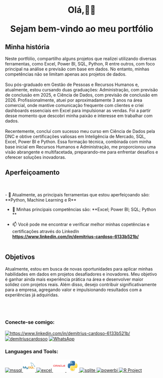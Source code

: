 <h1 align="center">Olá,👋👋
  
Sejam bem-vindo ao meu portfólio</h1>

<h2 align="left">Minha história</h3>
Neste portfólio, compartilho alguns projetos que realizei utilizando diversas ferramentas, como Excel, Power BI, SQL, Python, R entre outros, com foco principal na análise e previsão com base em dados. No entanto, minhas competências não se limitam apenas aos projetos de dados.
<br><br>
Sou pós-graduado em Gestão de Pessoas e Recursos Humanos e, atualmente, estou cursando duas graduações: Administração, com previsão de conclusão em 2025, e Ciência de Dados, com previsão de conclusão em 2026. Profissionalmente, atuei por aproximadamente 3 anos na área comercial, onde mantive comunicação frequente com clientes e criei dashboards essenciais em Excel para impulsionar as vendas. Foi a partir desse momento que descobri minha paixão e interesse em trabalhar com dados.
<br><br>
Recentemente, concluí com sucesso meu curso em Ciência de Dados pela DNC e obtive certificações valiosas em Inteligência de Mercado, SQL, Excel, Power BI e Python. Essa formação técnica, combinada com minha base inicial em Recursos Humanos e Administração, me proporcionou uma visão abrangente e multifacetada, preparando-me para enfrentar desafios e oferecer soluções inovadoras.

<h2 align="left">Aperfeiçoamento</h3>
<br><br>
- 🌱 Atualmente, as principais ferramentas que estou aperfeiçoando são: **Python, Machine Learning e R**

- 💬 Minhas principais competências são: **Excel; Power BI; SQL; Python **

- 📫 Você pode me encontrar e verificar melhor minhas copetências e certificações através do LinkedIn **https://www.linkedin.com/in/demitrius-cardoso-6133b521b/**
<br><br>

<h2 align="left">Objetivos</h3>
<p>
 Atualmente, estou em busca de novas oportunidades para aplicar minhas habilidades em dados em projetos desafiadores e inovadores. Meu objetivo é ganhar ainda mais experiência prática na área e desenvolver maior solidez com projetos reais. Além disso, desejo contribuir significativamente para a empresa, agregando valor e impulsionando resultados com a experiências já adquiridas.
</p>

<br><br>

<h3 align="left">Conecte-se comigo:</h3>
<p align="left">
<a href="https://linkedin.com/in/https://www.linkedin.com/in/demitrius-cardoso-6133b521b/" target="blank"><img align="center" src="https://raw.githubusercontent.com/rahuldkjain/github-profile-readme-generator/master/src/images/icons/Social/linked-in-alt.svg" alt="https://www.linkedin.com/in/demitrius-cardoso-6133b521b/" height="30" width="40" /></a>
<a href="https://instagram.com/demitriuscardosoo" target="blank"><img align="center" src="https://raw.githubusercontent.com/rahuldkjain/github-profile-readme-generator/master/src/images/icons/Social/instagram.svg" alt="demitriuscardosoo" height="30" width="40" /></a>
<a href="https://w.app/dvFbh2" target="_blank">
    <img align="center" src="https://raw.githubusercontent.com/rahuldkjain/github-profile-readme-generator/master/src/images/icons/Social/whatsapp.svg" alt="WhatsApp" height="30" width="40" />
  </a>
</p>


<h3 align="left">Languages and Tools:</h3>
<p align="left"> 
  <a href="https://www.microsoft.com/en-us/sql-server" target="_blank" rel="noreferrer"> 
    <img src="https://www.svgrepo.com/show/303229/microsoft-sql-server-logo.svg" alt="mssql" width="40" height="40"/> 
  </a> 
  <a href="https://www.mysql.com/" target="_blank" rel="noreferrer"> 
    <img src="https://raw.githubusercontent.com/devicons/devicon/master/icons/mysql/mysql-original-wordmark.svg" alt="mysql" width="40" height="40"/> 
      </a> 
  <a href="https://www.microsoft.com/en-us/microsoft-365/excel" target="_blank" rel="noreferrer"> 
    <img src="https://img.icons8.com/ios/452/microsoft-excel-2019.png" alt="excel" width="40" height="40"/> 
  </a> 
  <a href="https://www.oracle.com/" target="_blank" rel="noreferrer"> 
    <img src="https://raw.githubusercontent.com/devicons/devicon/master/icons/oracle/oracle-original.svg" alt="oracle" width="40" height="40"/> 
  </a> 
  <a href="https://www.python.org" target="_blank" rel="noreferrer"> 
    <img src="https://raw.githubusercontent.com/devicons/devicon/master/icons/python/python-original.svg" alt="python" width="40" height="40"/> 
  </a> 
  <a href="https://www.sqlite.org/" target="_blank" rel="noreferrer"> 
    <img src="https://www.vectorlogo.zone/logos/sqlite/sqlite-icon.svg" alt="sqlite" width="40" height="40"/> 
  </a> 
  <a href="https://powerbi.microsoft.com/" target="_blank" rel="noreferrer"> 
    <img src="https://img.icons8.com/ios/452/power-bi.png" alt="powerbi" width="40" height="40"/> 
<a href="https://www.r-project.org/" target="_blank" rel="noreferrer">
  <img src="https://www.r-project.org/Rlogo.png" alt="R Project" width="40" height="40"/>
</a>
</p>
